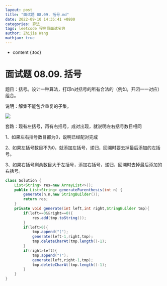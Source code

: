 ```yaml
---
layout: post
title: "面试题 08.09. 括号.md"
date: 2022-09-10 14:35:41 +0800
categories: 算法
tags: leetcode 程序员面试宝典
author: Zhijie Wang
mathjax: true
---
```



* content
{:toc}














# 面试题 08.09. 括号

题目：括号。设计一种算法，打印n对括号的所有合法的（例如，开闭一一对应）组合。

说明：解集不能包含重复的子集。

![](D:/下载/youdaonote-pull-master/youdaonote-pull-master/youdaonote/youdaonote-images/WEBRESOURCE57f82e5d76440f25bbd4d184c60cd0a7.png)

套路：现有左括号，再有右括号，成对出现，就说明左右括号数目相同

1、如果左右括号数目都为0，说明已经配对完成

2、如果左括号数目不为0，就添加左括号，递归，回溯时要去掉最后添加的左括号。

3、如果右括号剩余数目大于左括号，添加右括号，递归，回溯时去掉最后添加的右括号。

```java
class Solution {
    List<String> res=new ArrayList<>();
    public List<String> generateParenthesis(int n) {
        generate(n,n,new StringBuilder());
        return res;
    }
    private void generate(int left,int right,StringBuilder tmp){
        if(left==0&&right==0){
            res.add(tmp.toString());
        }
        if(left>0){
            tmp.append("(");
            generate(left-1,right,tmp);
            tmp.deleteCharAt(tmp.length()-1);
        }
        if(right>left){
            tmp.append(")");
            generate(left,right-1,tmp);
            tmp.deleteCharAt(tmp.length()-1);
        }
    }
}
```
